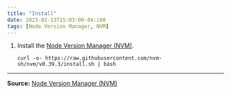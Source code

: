 ```yaml
---
title: "Install"
date: 2023-02-13T15:03:00-04:i00
tags: [Node Version Manager, NVM]
---
```

1. Install the [Node Version Manager (NVM)](https://github.com/nvm-sh/nvm).

   ```
   curl -o- https://raw.githubusercontent.com/nvm-sh/nvm/v0.39.3/install.sh | bash
   ```

---
**Source:** [Node Version Manager (NVM)](https://github.com/nvm-sh/nvm)